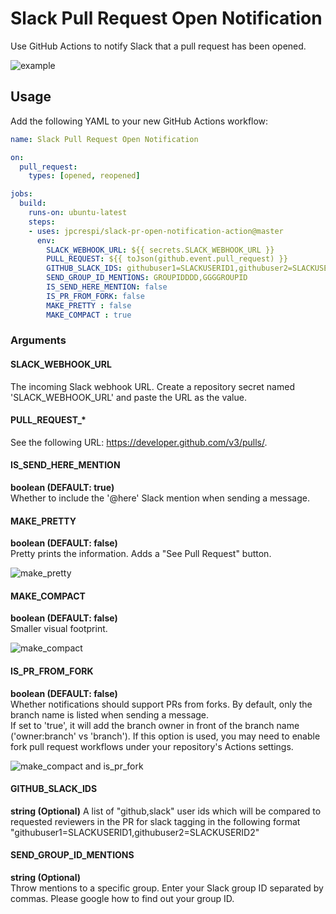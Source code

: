 # Slack Pull Request Open Notification

Use GitHub Actions to notify Slack that a pull request has been opened.

![example](https://raw.githubusercontent.com/jpcrespi/slack-pr-open-notification-action/images/example.png)

## Usage

Add the following YAML to your new GitHub Actions workflow:

```yaml
name: Slack Pull Request Open Notification

on:
  pull_request:
    types: [opened, reopened]

jobs:
  build:
    runs-on: ubuntu-latest
    steps:
    - uses: jpcrespi/slack-pr-open-notification-action@master
      env: 
        SLACK_WEBHOOK_URL: ${{ secrets.SLACK_WEBHOOK_URL }}
        PULL_REQUEST: ${{ toJson(github.event.pull_request) }}
        GITHUB_SLACK_IDS: githubuser1=SLACKUSERID1,githubuser2=SLACKUSERID2
        SEND_GROUP_ID_MENTIONS: GROUPIDDDD,GGGGROUPID
        IS_SEND_HERE_MENTION: false
        IS_PR_FROM_FORK: false
        MAKE_PRETTY : false
        MAKE_COMPACT : true
```

### Arguments

#### SLACK_WEBHOOK_URL

The incoming Slack webhook URL. Create a repository secret named 'SLACK_WEBHOOK_URL' and paste the URL as the value.

#### PULL_REQUEST_*

See the following URL: https://developer.github.com/v3/pulls/.

#### IS_SEND_HERE_MENTION

**boolean (DEFAULT: true)**  
Whether to include the '@here' Slack mention when sending a message.

#### MAKE_PRETTY

**boolean (DEFAULT: false)**  
Pretty prints the information. Adds a "See Pull Request" button.

![make_pretty](https://raw.githubusercontent.com/jun3453/slack-pr-open-notification-action/images/make_pretty.png)

#### MAKE_COMPACT

**boolean (DEFAULT: false)**  
Smaller visual footprint.

![make_compact](https://raw.githubusercontent.com/jun3453/slack-pr-open-notification-action/images/make_compact.png)

#### IS_PR_FROM_FORK

**boolean (DEFAULT: false)**  
Whether notifications should support PRs from forks. By default, only the branch name is listed when sending a message.  
If set to 'true', it will add the branch owner in front of the branch name ('owner:branch' vs 'branch'). If this option is used, you may need to enable fork pull request workflows under your repository's Actions settings.

![make_compact and is_pr_fork](https://raw.githubusercontent.com/jun3453/slack-pr-open-notification-action/images/make_compact_fork.png)

#### GITHUB_SLACK_IDS

**string (Optional)**
A list of "github,slack" user ids which will be compared to requested reviewers in the PR
for slack tagging in the following format "githubuser1=SLACKUSERID1,githubuser2=SLACKUSERID2"

#### SEND_GROUP_ID_MENTIONS

**string (Optional)**  
Throw mentions to a specific group.
Enter your Slack group ID separated by commas.
Please google how to find out your group ID.